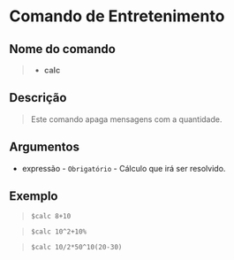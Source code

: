 # Comando de Entretenimento

## Nome do comando
> * **calc**

## Descrição
> Este comando apaga mensagens com a quantidade.

## Argumentos
- expressão - `Obrigatório` - Cálculo que irá ser resolvido.

## Exemplo
> `$calc 8+10`

> `$calc 10^2+10%`

> `$calc 10/2*50^10(20-30)`